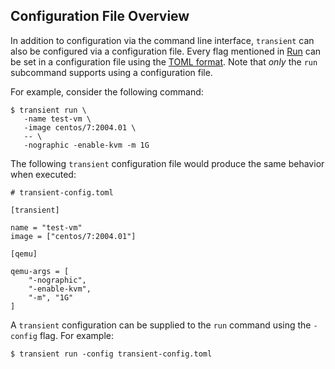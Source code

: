 ## Configuration File Overview

In addition to configuration via the command line interface, `transient`
can also be configured via a configuration file. Every flag mentioned in
[Run](../cli/run.md) can be set in a configuration file using the
[TOML format](https://github.com/toml-lang/toml). Note that _only_ the
`run` subcommand supports using a configuration file.

For example, consider the following command:

```
$ transient run \
   -name test-vm \
   -image centos/7:2004.01 \
   -- \
   -nographic -enable-kvm -m 1G
```

The following `transient` configuration file would produce the same behavior when
executed:

```
# transient-config.toml

[transient]

name = "test-vm"
image = ["centos/7:2004.01"]

[qemu]

qemu-args = [
    "-nographic",
    "-enable-kvm",
    "-m", "1G"
]
```

A `transient` configuration can be supplied to the `run` command using the
`-config` flag. For example:

```
$ transient run -config transient-config.toml
```
